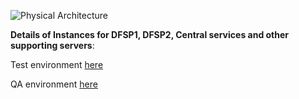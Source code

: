 ![Physical Architecture](./L1P%20diagram.png)

**Details of Instances for DFSP1, DFSP2, Central services and other supporting servers**:

Test environment [here](https://github.com/LevelOneProject/Docs/tree/master/AWS/Infrastructure/PI4-Test-Env)

QA environment [here](https://github.com/LevelOneProject/Docs/tree/master/AWS/Infrastructure/PI4-QA-Env)